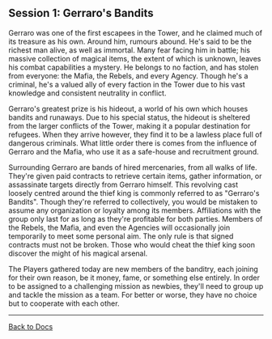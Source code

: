 ## Session 1: Gerraro's Bandits

Gerraro was one of the first escapees in the Tower, and he claimed much of its treasure as his own. Around him, rumours abound. He's said to be the richest man alive, as well as immortal. Many fear facing him in battle; his massive collection of magical items, the extent of which is unknown, leaves his combat capabilities a mystery. He belongs to no faction, and has stolen from everyone: the Mafia, the Rebels, and every Agency. Though he's a criminal, he's a valued ally of every faction in the Tower due to his vast knowledge and consistent neutrality in conflict.

Gerraro's greatest prize is his hideout, a world of his own which houses bandits and runaways. Due to his special status, the hideout is sheltered from the larger conflicts of the Tower, making it a popular destination for refugees. When they arrive however, they find it to be a lawless place full of dangerous criminals. What little order there is comes from the influence of Gerraro and the Mafia, who use it as a safe-house and recruitment ground.

Surrounding Gerraro are bands of hired mercenaries, from all walks of life. They're given paid contracts to retrieve certain items, gather information, or assassinate targets directly from Gerraro himself. This revolving cast loosely centred around the thief king is commonly referred to as "Gerraro's Bandits". Though they're referred to collectively, you would be mistaken to assume any organization or loyalty among its members. Affiliations with the group only last for as long as they're profitable for both parties. Members of the Rebels, the Mafia, and even the Agencies will occasionally join temporarily to meet some personal aim. The only rule is that signed contracts must not be broken. Those who would cheat the thief king soon discover the might of his magical arsenal.

The Players gathered today are new members of the banditry, each joining for their own reason, be it money, fame, or something else entirely. In order to be assigned to a challenging mission as newbies, they'll need to group up and tackle the mission as a team. For better or worse, they have no choice but to cooperate with each other.

---

[Back to Docs](README.md)
